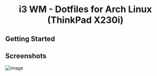 <div align="center">
<h1 align="center"><b>i3 WM</b> - Dotfiles for Arch Linux (ThinkPad X230i)</h1>
</div>

## Getting Started

## Screenshots

![image](https://github.com/user-attachments/assets/d9c92151-c8af-4962-84f2-cd795c4e36fb)
